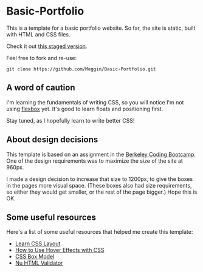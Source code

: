 # Basic-Portfolio

This is a template for a basic portfolio website.
So far, the site is static, built with HTML and CSS files.

Check it out [this staged version](https://mysterious-brushlands-16203.herokuapp.com/portfolio.html).

Feel free to fork and re-use:

`git clone https://github.com/Meggin/Basic-Portfolio.git`

## A word of caution

I'm learning the fundamentals of writing CSS,
so you will notice I'm not using [flexbox](https://css-tricks.com/snippets/css/a-guide-to-flexbox/) yet.
It's good to learn floats and positioning first.

Stay tuned, as I hopefully learn to write better CSS!


## About design decisions

This template is based on an assignment in the [Berkeley Coding Bootcamp](https://codingbootcamp.berkeley.edu).
One of the design requirements was to maximize the size of the site at 960px.

I made a design decision to increase that size to 1200px,
to give the boxes in the pages more visual space.
(These boxes also had size requirements,
so either they would get smaller, or the rest of the page bigger.)
Hope this is OK.

## Some useful resources

Here's a list of some useful resources that helped me create this template:

* [Learn CSS Layout](http://learnlayout.com/)
* [How to Use Hover Effects with CSS](http://www.codeitpretty.com/2013/06/how-to-use-css-hover-effects.html)
* [CSS Box Model](https://developer.mozilla.org/en-US/docs/Web/CSS/CSS_Box_Model)
* [Nu HTML Validator](https://validator.w3.org/nu/#textarea)

